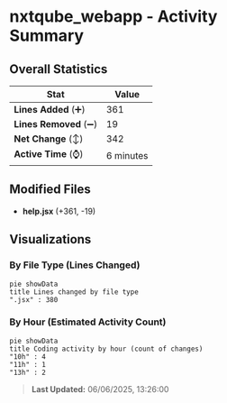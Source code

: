 # nxtqube_webapp - Activity Summary 

## Overall Statistics

| Stat                   | Value                                                             |
| ---------------------- | ----------------------------------------------------------------- |
| **Lines Added** (➕)   | 361                                          |
| **Lines Removed** (➖) | 19                                        |
| **Net Change** (↕)    | 342                |
| **Active Time** (⌚)   | 6 minutes |


## Modified Files
- **help.jsx** (+361, -19)

## Visualizations

### By File Type (Lines Changed)

```mermaid
pie showData
title Lines changed by file type
".jsx" : 380
```

### By Hour (Estimated Activity Count)

```mermaid
pie showData
title Coding activity by hour (count of changes)
"10h" : 4
"11h" : 1
"13h" : 2
```


> **Last Updated:** 06/06/2025, 13:26:00
